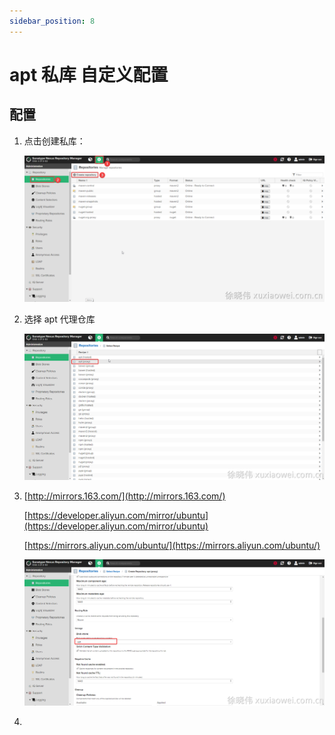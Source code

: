 ```yaml
---
sidebar_position: 8
---
```


# apt 私库 自定义配置

## 配置

1. 点击创建私库：

   ![](static/apt-repository-1.png)

2. 选择 apt 代理仓库

   ![image.png](static/apt-repository-2.png)

3. [http://mirrors.163.com/](http://mirrors.163.com/)

   [https://developer.aliyun.com/mirror/ubuntu](https://developer.aliyun.com/mirror/ubuntu)

   [https://mirrors.aliyun.com/ubuntu/](https://mirrors.aliyun.com/ubuntu/)

   ![image.png](static/apt-repository-3.png)

4.
